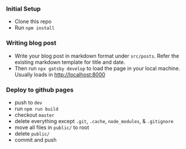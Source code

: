 ### Initial Setup

- Clone this repo
- Run `npm install`

### Writing blog post

- Write your blog post in markdown format under `src/posts`. Refer the existing markdown template for title and date.
- Then run `npx gatsby develop` to load the page in your local machine. Usually loads in [http://localhost:8000](http://localhost:8000)

### Deploy to github pages

- push to `dev`
- run `npm run build`
- checkout `master`
- delete everything except `.git`, `.cache`, `node_modules`, & `.gitignore`
- move all files in `public/` to root
- delete `public/`
- commit and push
